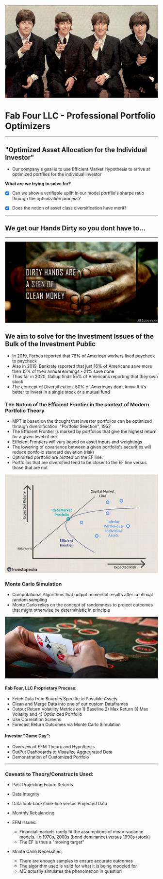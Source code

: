 

![](thebeatles2.JPG)



# Fab Four LLC - Professional Portfolio Optimizers

---

## "Optimized Asset Allocation for the Individual Investor"
 
* Our company's goal is to use Efficient Market Hypothesis to arrive at optimized portflios for the individual investor

**What are we trying to solve for?**

- [X] Can we show a verifiable uplift in our model portflio's sharpe ratio through the optimization process?
- [X] Does the notion of asset class diversification have merit?


---

## We get our Hands Dirty so you dont have to...

---

![](dirtyhands.JPG)


## We aim to solve for the Investment Issues of the Bulk of the Investment Public

* In 2019, Forbes reported that 78% of American workers lived paycheck to paycheck
* Also in 2019, Bankrate reported that just 16% of Americans save more then 15% of their annual earnings - 21% save none
* Thus far in 2020, Gallup finds 55% of Americans reporting that they own stock
* The concept of Diversification. 50% of Americans don’t know if it’s better to invest in a single stock or a mutual fund

### The Notion of the Efficient Frontier in the context of Modern Portfolio Theory

* MPT is based on the thought that investor portfolios can be optimized through diversification. "Portfolio Seection", 1952
* The Efficient Frontier is marked by portfolios that give the highest return for a given level of risk
* Efficient Frontiers will vary based on asset inputs and weightings
* The lowering of covariance between a given portfolio's securities will reduce portfolio standard deviation (risk) 
* Optimized portfolio are plotted on the EF line.
* Portfolios that are diversified tend to be closer to the EF line versus those that are not


![EFM](EFM.JPG)


### Monte Carlo Simulation
* Computational Algorithms that output numerical results after continual random sampling
* Monte Carlo relies on the concept of randomness to project outcomes that might otherwise be deterministic in principle


![monte](monte.JPG)

#### Fab Four, LLC Proprietary Process:

* Fetch Data from Sources Specific to Possible Assets
* Clean and Merge Data into one of our custom Dataframes
* Output Return Volatility Metrics on 1) Baseline 2) Max Return 3) Max Volatilty and 4) Optimized Portfolio
* Use Correlation Screens
* Forecast Return Outcomes via Monte Carlo Simulation

#### Investor "Game Day":

* Overview of EFM Theory and Hypothesis
* OutPut Dashboards to Visualize Aggregrated Data 
* Demonstration of Customized Portfoio




---

### Caveats to Theory/Constructs Used:
* Past Projecting Future Returns
* Data Integrity
* Data look-back/time-line versus Projected Data
* Monthly Rebalancing

* EFM issues:

    * Financial markets rarely fit the assumptions of mean-variance models.  i.e 1970s, 2000s (bond dominance) versus 
    1990s (stock)
    * The EF is thus a "moving target"


* Monte Carlo Necessities: 
    * There are enough samples to ensure accurate outcomes
    * The algorithm used is valid for what it is being modeled for
    * MC actually simulates the phenomenon in question



